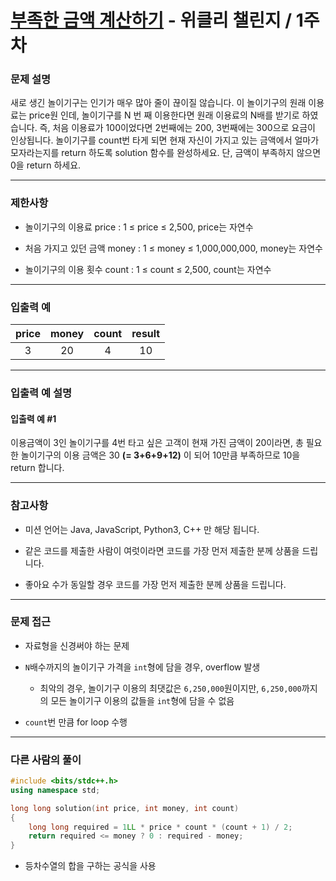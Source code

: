 # [부족한 금액 계산하기](https://programmers.co.kr/learn/courses/30/lessons/82612) - 위클리 챌린지 / 1주차

### 문제 설명

새로 생긴 놀이기구는 인기가 매우 많아 줄이 끊이질 않습니다. 이 놀이기구의 원래 이용료는 price원 인데, 놀이기구를 N 번 째 이용한다면 원래 이용료의 N배를 받기로 하였습니다. 즉, 처음 이용료가 100이었다면 2번째에는 200, 3번째에는 300으로 요금이 인상됩니다.
놀이기구를 count번 타게 되면 현재 자신이 가지고 있는 금액에서 얼마가 모자라는지를 return 하도록 solution 함수를 완성하세요.
단, 금액이 부족하지 않으면 0을 return 하세요.

---

### 제한사항

  - 놀이기구의 이용료 price : 1 ≤ price ≤ 2,500, price는 자연수

  - 처음 가지고 있던 금액 money : 1 ≤ money ≤ 1,000,000,000, money는 자연수

  - 놀이기구의 이용 횟수 count : 1 ≤ count ≤ 2,500, count는 자연수

---

### 입출력 예

| price | money | count | result |
| :---: | :---: | :---: | :----: |
|   3   |  20   |   4   |   10   |

---

### 입출력 예 설명

#### 입출력 예 #1

이용금액이 3인 놀이기구를 4번 타고 싶은 고객이 현재 가진 금액이 20이라면, 총 필요한 놀이기구의 이용 금액은 30 **(= 3+6+9+12)** 이 되어 10만큼 부족하므로 10을 return 합니다.

---

### 참고사항

  - 미션 언어는 Java, JavaScript, Python3, C++ 만 해당 됩니다.

  - 같은 코드를 제출한 사람이 여럿이라면 코드를 가장 먼저 제출한 분께 상품을 드립니다.

  - 좋아요 수가 동일할 경우 코드를 가장 먼저 제출한 분께 상품을 드립니다.

---

### 문제 접근

  - 자료형을 신경써야 하는 문제

  - `N`배수까지의 놀이기구 가격을 `int`형에 담을 경우, overflow 발생

    - 최악의 경우, 놀이기구 이용의 최댓값은 `6,250,000`원이지만, `6,250,000`까지의 모든 놀이기구 이용의 값들을 `int`형에 담을 수 없음

  - `count`번 만큼 for loop 수행

---

### 다른 사람의 풀이

```cpp
#include <bits/stdc++.h>
using namespace std;

long long solution(int price, int money, int count)
{
    long long required = 1LL * price * count * (count + 1) / 2;
    return required <= money ? 0 : required - money;
}
```

  - 등차수열의 합을 구하는 공식을 사용
